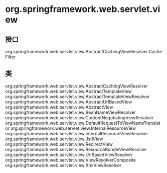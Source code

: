# org.springframework.web.servlet.view

## 接口

org.springframework.web.servlet.view.AbstractCachingViewResolver.CacheFilter

## 类

org.springframework.web.servlet.view.AbstractCachingViewResolver
org.springframework.web.servlet.view.AbstractTemplateView
org.springframework.web.servlet.view.AbstractTemplateViewResolver
org.springframework.web.servlet.view.AbstractUrlBasedView
org.springframework.web.servlet.view.AbstractView
org.springframework.web.servlet.view.BeanNameViewResolver
org.springframework.web.servlet.view.ContentNegotiatingViewResolver
org.springframework.web.servlet.view.DefaultRequestToViewNameTranslator
org.springframework.web.servlet.view.InternalResourceView
org.springframework.web.servlet.view.InternalResourceViewResolver
org.springframework.web.servlet.view.JstlView
org.springframework.web.servlet.view.RedirectView
org.springframework.web.servlet.view.ResourceBundleViewResolver
org.springframework.web.servlet.view.UrlBasedViewResolver
org.springframework.web.servlet.view.ViewResolverComposite
org.springframework.web.servlet.view.XmlViewResolver




